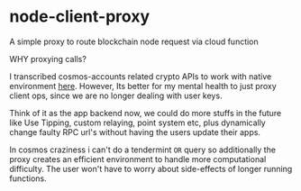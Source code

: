 # node-client-proxy

A simple proxy to route blockchain node request via cloud function

WHY proxying calls?

I transcribed cosmos-accounts related crypto APIs to work with native environment [here](../lib/cosmos/). However, Its better for my mental health to just proxy client ops, since we are no longer dealing with user keys.

Think of it as the app backend now, we could do more stuffs in the future like Use Tipping, custom relaying, point system etc, plus dynamically change faulty RPC url's without having the users update their apps.

In cosmos craziness i can't do a tendermint `OR` query so additionally the proxy creates an efficient environment to handle more computational difficulty. The user won't have to worry about side-effects of longer running functions.
